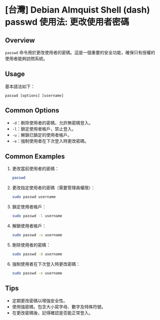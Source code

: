 # [台灣] Debian Almquist Shell (dash) passwd 使用法: 更改使用者密碼

## Overview
`passwd` 命令用於更改使用者的密碼。這是一個重要的安全功能，確保只有授權的使用者能夠訪問系統。

## Usage
基本語法如下：
```
passwd [options] [username]
```

## Common Options
- `-d`：刪除使用者的密碼，允許無密碼登入。
- `-l`：鎖定使用者帳戶，禁止登入。
- `-u`：解鎖已鎖定的使用者帳戶。
- `-e`：強制使用者在下次登入時更改密碼。

## Common Examples
1. 更改當前使用者的密碼：
   ```bash
   passwd
   ```

2. 更改指定使用者的密碼（需要管理員權限）：
   ```bash
   sudo passwd username
   ```

3. 鎖定使用者帳戶：
   ```bash
   sudo passwd -l username
   ```

4. 解鎖使用者帳戶：
   ```bash
   sudo passwd -u username
   ```

5. 刪除使用者的密碼：
   ```bash
   sudo passwd -d username
   ```

6. 強制使用者在下次登入時更改密碼：
   ```bash
   sudo passwd -e username
   ```

## Tips
- 定期更改密碼以增強安全性。
- 使用強密碼，包含大小寫字母、數字及特殊符號。
- 在更改密碼後，記得確認是否能正常登入。
